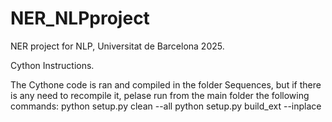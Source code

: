 # NER_NLPproject
NER project for NLP, Universitat de Barcelona 2025.

Cython Instructions. 

The Cythone code is ran and compiled in the folder Sequences, but if there is any need to recompile it, pelase run from the main folder the following commands:
    python setup.py clean --all
    python setup.py build_ext --inplace

